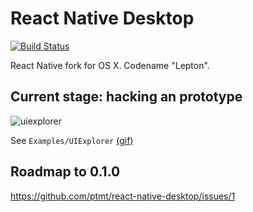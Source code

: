 # React Native Desktop

[![Build Status](https://travis-ci.org/ptmt/tryflow.svg)](https://travis-ci.org/ptmt/tryflow)

React Native fork for OS X. Codename "Lepton". 

## Current stage: hacking an prototype

![uiexplorer](https://cloud.githubusercontent.com/assets/1004115/10558069/1424bbb0-74dc-11e5-82c0-63b9371e7b97.png)

See `Examples/UIExplorer` [(gif)](http://i.imgur.com/ngju9d9.gifv)

## Roadmap to 0.1.0

https://github.com/ptmt/react-native-desktop/issues/1
